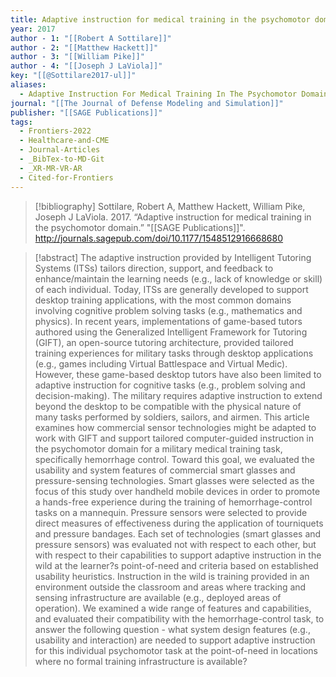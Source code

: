 ```yaml
---
title: Adaptive instruction for medical training in the psychomotor domain
year: 2017
author - 1: "[[Robert A Sottilare]]"
author - 2: "[[Matthew Hackett]]"
author - 3: "[[William Pike]]"
author - 4: "[[Joseph J LaViola]]"
key: "[[@Sottilare2017-ul]]"
aliases:
  - Adaptive Instruction For Medical Training In The Psychomotor Domain
journal: "[[The Journal of Defense Modeling and Simulation]]"
publisher: "[[SAGE Publications]]"
tags:
  - Frontiers-2022
  - Healthcare-and-CME
  - Journal-Articles
  - _BibTex-to-MD-Git
  - _XR-MR-VR-AR
  - Cited-for-Frontiers
---
```


> [!bibliography]
> Sottilare, Robert A, Matthew Hackett, William Pike, Joseph J LaViola. 2017. “Adaptive instruction for medical training in the psychomotor domain.” "[[SAGE Publications]]". http://journals.sagepub.com/doi/10.1177/1548512916668680

> [!abstract]
> The adaptive instruction provided by Intelligent Tutoring Systems (ITSs) tailors direction, support, and feedback to enhance/maintain the learning needs (e.g., lack of knowledge or skill) of each individual. Today, ITSs are generally developed to support desktop training applications, with the most common domains involving cognitive problem solving tasks (e.g., mathematics and physics). In recent years, implementations of game-based tutors authored using the Generalized Intelligent Framework for Tutoring (GIFT), an open-source tutoring architecture, provided tailored training experiences for military tasks through desktop applications (e.g., games including Virtual Battlespace and Virtual Medic). However, these game-based desktop tutors have also been limited to adaptive instruction for cognitive tasks (e.g., problem solving and decision-making). The military requires adaptive instruction to extend beyond the desktop to be compatible with the physical nature of many tasks performed by soldiers, sailors, and airmen. This article examines how commercial sensor technologies might be adapted to work with GIFT and support tailored computer-guided instruction in the psychomotor domain for a military medical training task, specifically hemorrhage control. Toward this goal, we evaluated the usability and system features of commercial smart glasses and pressure-sensing technologies. Smart glasses were selected as the focus of this study over handheld mobile devices in order to promote a hands-free experience during the training of hemorrhage-control tasks on a mannequin. Pressure sensors were selected to provide direct measures of effectiveness during the application of tourniquets and pressure bandages. Each set of technologies (smart glasses and pressure sensors) was evaluated not with respect to each other, but with respect to their capabilities to support adaptive instruction in the wild at the learner?s point-of-need and criteria based on established usability heuristics. Instruction in the wild is training provided in an environment outside the classroom and areas where tracking and sensing infrastructure are available (e.g., deployed areas of operation). We examined a wide range of features and capabilities, and evaluated their compatibility with the hemorrhage-control task, to answer the following question -  what system design features (e.g., usability and interaction) are needed to support adaptive instruction for this individual psychomotor task at the point-of-need in locations where no formal training infrastructure is available?